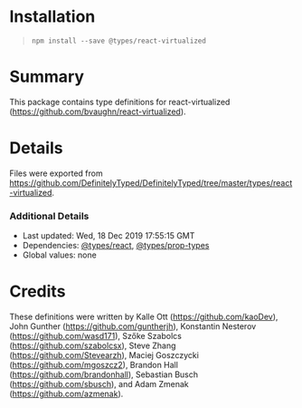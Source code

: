 # Installation
> `npm install --save @types/react-virtualized`

# Summary
This package contains type definitions for react-virtualized (https://github.com/bvaughn/react-virtualized).

# Details
Files were exported from https://github.com/DefinitelyTyped/DefinitelyTyped/tree/master/types/react-virtualized.

### Additional Details
 * Last updated: Wed, 18 Dec 2019 17:55:15 GMT
 * Dependencies: [@types/react](https://npmjs.com/package/@types/react), [@types/prop-types](https://npmjs.com/package/@types/prop-types)
 * Global values: none

# Credits
These definitions were written by Kalle Ott (https://github.com/kaoDev), John Gunther (https://github.com/guntherjh), Konstantin Nesterov (https://github.com/wasd171), Szőke Szabolcs (https://github.com/szabolcsx), Steve Zhang (https://github.com/Stevearzh), Maciej Goszczycki (https://github.com/mgoszcz2), Brandon Hall (https://github.com/brandonhall), Sebastian Busch (https://github.com/sbusch), and Adam Zmenak (https://github.com/azmenak).
